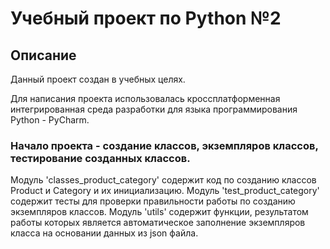 # Учебный проект по Python №2

## Описание

Данный проект создан в учебных целях. 

Для написания проекта использовалась кроссплатформенная интегрированная среда разработки для языка программирования Python - PyCharm.

### Начало проекта - создание классов, экземпляров классов, тестирование созданных классов.

Модуль 'classes_product_category' содержит код по созданию классов Product и Category и их инициализацию.
Модуль 'test_product_category' содержит тесты для проверки правильности работы по созданию экземпляров классов.
Модуль 'utils' содержит функции, результатом работы которых является автоматическое заполнение экземпляров класса на основании данных из json файла.
